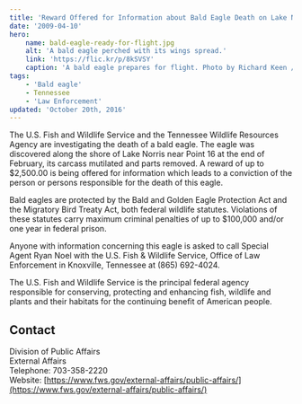 ```yaml
---
title: 'Reward Offered for Information about Bald Eagle Death on Lake Norris'
date: '2009-04-10'
hero:
    name: bald-eagle-ready-for-flight.jpg
    alt: 'A bald eagle perched with its wings spread.'
    link: 'https://flic.kr/p/8kSVSY'
    caption: 'A bald eagle prepares for flight. Photo by Richard Keen / RMA.'
tags:
    - 'Bald eagle'
    - Tennessee
    - 'Law Enforcement'
updated: 'October 20th, 2016'
---
```


The U.S. Fish and Wildlife Service and the Tennessee Wildlife Resources Agency are investigating the death of a bald eagle. The eagle was discovered along the shore of Lake Norris near Point 16 at the end of February, its carcass mutilated and parts removed. A reward of up to $2,500.00 is being offered for information which leads to a conviction of the person or persons responsible for the death of this eagle.

Bald eagles are protected by the Bald and Golden Eagle Protection Act and the Migratory Bird Treaty Act, both federal wildlife statutes. Violations of these statutes carry maximum criminal penalties of up to $100,000 and/or one year in federal prison.

Anyone with information concerning this eagle is asked to call Special Agent Ryan Noel with the U.S. Fish & Wildlife Service, Office of Law Enforcement in Knoxville, Tennessee at (865) 692-4024.

The U.S. Fish and Wildlife Service is the principal federal agency responsible for conserving, protecting and enhancing fish, wildlife and plants and their habitats for the continuing benefit of American people.

## Contact

Division of Public Affairs  
External Affairs  
Telephone: 703-358-2220  
Website: [https://www.fws.gov/external-affairs/public-affairs/](https://www.fws.gov/external-affairs/public-affairs/)
